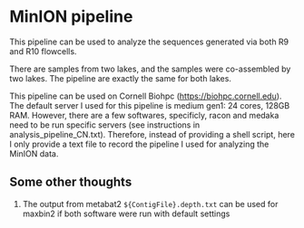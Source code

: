 # MinION pipeline
This pipeline can be used to analyze the sequences generated via both R9 and R10 flowcells.

There are samples from two lakes, and the samples were co-assembled by two lakes. The pipeline are exactly the same for both lakes.

This pipeline can be used on Cornell Biohpc (https://biohpc.cornell.edu). The default server I used for this pipeline is medium gen1: 24 cores, 128GB RAM. However, there are a few softwares, specificly, racon and medaka need to be run specific servers (see instructions in analysis_pipeline_CN.txt). Therefore, instead of providing a shell script, here I only provide a text file to record the pipeline I used for analyzing the MinION data.

## Some other thoughts
1. The output from metabat2 `${ContigFile}.depth.txt` can be used for maxbin2 if both software were run with default settings
